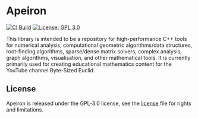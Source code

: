 # Apeiron

[![CI Build](https://img.shields.io/github/workflow/status/8bit-euclid/Apeiron/CI%20Build/main?label=Build&style=plastic)](https://github.com/8bit-euclid/Apeiron/actions/workflows/ci.yml)
[![License: GPL 3.0](https://img.shields.io/github/license/8bit-euclid/Apeiron?color=blue&label=License&style=plastic)](https://www.gnu.org/licenses/gpl-3.0)



This library is intended to be a repository for high-performance C++ tools for numerical analysis, computational geometric algorithms/data structures, root-finding algorithms, sparse/dense matrix solvers, complex analysis, graph algorithms, visualisation, and other mathematical tools. It is currently primarily used for creating educational mathematics content for the YouTube channel Byte-Sized Euclid.

## License

Apeiron is released under the GPL-3.0 license, see the [license](LICENSE.md) file for rights and limitations.
